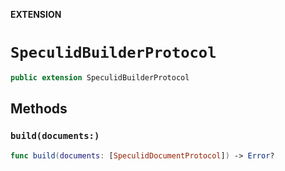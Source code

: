 **EXTENSION**

# `SpeculidBuilderProtocol`
```swift
public extension SpeculidBuilderProtocol
```

## Methods
### `build(documents:)`

```swift
func build(documents: [SpeculidDocumentProtocol]) -> Error?
```
